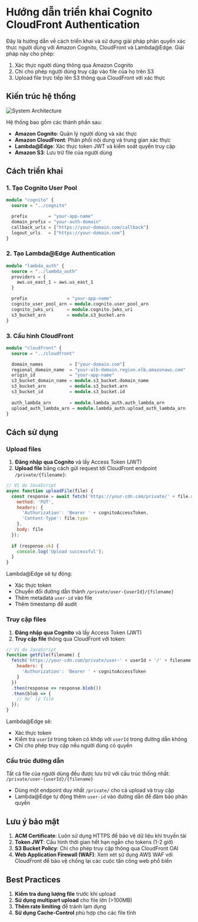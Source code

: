 # Hướng dẫn triển khai Cognito CloudFront Authentication

Đây là hướng dẫn về cách triển khai và sử dụng giải pháp phân quyền xác thực người dùng với Amazon Cognito, CloudFront và Lambda@Edge. Giải pháp này cho phép:

1. Xác thực người dùng thông qua Amazon Cognito
2. Chỉ cho phép người dùng truy cập vào file của họ trên S3
3. Upload file trực tiếp lên S3 thông qua CloudFront với xác thực

## Kiến trúc hệ thống

![System Architecture](https://imgur.com/placeholder-for-diagram.png)

Hệ thống bao gồm các thành phần sau:

- **Amazon Cognito**: Quản lý người dùng và xác thực
- **Amazon CloudFront**: Phân phối nội dung và trung gian xác thực
- **Lambda@Edge**: Xác thực token JWT và kiểm soát quyền truy cập
- **Amazon S3**: Lưu trữ file của người dùng

## Cách triển khai

### 1. Tạo Cognito User Pool

```terraform
module "cognito" {
  source = "../cognito"

  prefix        = "your-app-name"
  domain_prefix = "your-auth-domain"
  callback_urls = ["https://your-domain.com/callback"]
  logout_urls   = ["https://your-domain.com"]
}
```

### 2. Tạo Lambda@Edge Authentication

```terraform
module "lambda_auth" {
  source = "../lambda_auth"
  providers = {
    aws.us_east_1 = aws.us_east_1
  }

  prefix               = "your-app-name"
  cognito_user_pool_arn = module.cognito.user_pool_arn
  cognito_jwks_uri     = module.cognito.jwks_uri
  s3_bucket_arn        = module.s3_bucket.arn
}
```

### 3. Cấu hình CloudFront

```terraform
module "cloudfront" {
  source = "../cloudfront"

  domain_names          = ["your-domain.com"]
  regional_domain_name  = "your-alb-domain.region.elb.amazonaws.com"
  origin_id             = "your-app-name"
  s3_bucket_domain_name = module.s3_bucket.domain_name
  s3_bucket_arn         = module.s3_bucket.arn
  s3_bucket_id          = module.s3_bucket.id
  
  auth_lambda_arn       = module.lambda_auth.auth_lambda_arn
  upload_auth_lambda_arn = module.lambda_auth.upload_auth_lambda_arn
}
```

## Cách sử dụng

### Upload files

1. **Đăng nhập qua Cognito** và lấy Access Token (JWT)
2. **Upload file** bằng cách gửi request tới CloudFront endpoint `/private/{filename}`:

```javascript
// Ví dụ JavaScript
async function uploadFile(file) {
  const response = await fetch('https://your-cdn.com/private/' + file.name, {
    method: 'PUT',
    headers: {
      'Authorization': 'Bearer ' + cognitoAccessToken,
      'Content-Type': file.type
    },
    body: file
  });
  
  if (response.ok) {
    console.log('Upload successful');
  }
}
```

Lambda@Edge sẽ tự động:
- Xác thực token
- Chuyển đổi đường dẫn thành `/private/user-{userId}/{filename}`
- Thêm metadata `user-id` vào file
- Thêm timestamp để audit

### Truy cập files

1. **Đăng nhập qua Cognito** và lấy Access Token (JWT)
2. **Truy cập file** thông qua CloudFront với token:

```javascript
// Ví dụ JavaScript
function getFile(filename) {
  fetch('https://your-cdn.com/private/user-' + userId + '/' + filename, {
    headers: {
      'Authorization': 'Bearer ' + cognitoAccessToken
    }
  })
  .then(response => response.blob())
  .then(blob => {
    // Xử lý file
  });
}
```

Lambda@Edge sẽ:
- Xác thực token
- Kiểm tra `userId` trong token có khớp với `userId` trong đường dẫn không
- Chỉ cho phép truy cập nếu người dùng có quyền

### Cấu trúc đường dẫn

Tất cả file của người dùng đều được lưu trữ với cấu trúc thống nhất: `/private/user-{userId}/{filename}`
- Dùng một endpoint duy nhất `/private/` cho cả upload và truy cập
- Lambda@Edge tự động thêm `user-id` vào đường dẫn để đảm bảo phân quyền

## Lưu ý bảo mật

1. **ACM Certificate**: Luôn sử dụng HTTPS để bảo vệ dữ liệu khi truyền tải
2. **Token JWT**: Cấu hình thời gian hết hạn ngắn cho tokens (1-2 giờ)
3. **S3 Bucket Policy**: Chỉ cho phép truy cập thông qua CloudFront OAI
4. **Web Application Firewall (WAF)**: Xem xét sử dụng AWS WAF với CloudFront để bảo vệ chống lại các cuộc tấn công web phổ biến

## Best Practices

1. **Kiểm tra dung lượng file** trước khi upload
2. **Sử dụng multipart upload** cho file lớn (>100MB) 
3. **Thêm rate limiting** để tránh lạm dụng
4. **Sử dụng Cache-Control** phù hợp cho các file tĩnh 